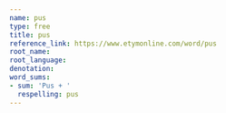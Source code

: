 ```yaml
---
name: pus
type: free
title: pus
reference_link: https://www.etymonline.com/word/pus
root_name: 
root_language: 
denotation: 
word_sums:
- sum: 'Pus + '
  respelling: pus
---
```

